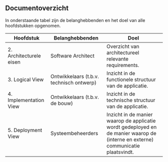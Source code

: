 ## Documentoverzicht

In onderstaande tabel zijn de belanghebbenden en het doel van alle hoofdstukken opgenomen. 

| Hoofdstuk               | Belanghebbenden                          | Doel                                                                                                                             |
|-------------------------|------------------------------------------|----------------------------------------------------------------------------------------------------------------------------------|
| 2. Architecturele eisen | Software Architect                       | Overzicht van architectureel relevante requirements.                                                                             |
| 3. Logical View         | Ontwikkelaars (t.b.v. technisch ontwerp) | Inzicht in de functionele structuur van de applicatie.                                                                           |
| 4. Implementation View  | Ontwikkelaars (t.b.v. de bouw)           | Inzicht in de technische structuur van de applicatie.                                                                            |
| 5. Deployment View      | Systeembeheerders                        | Inzicht in de manier waarop de applicatie wordt gedeployed en de manier waarop de (interne en externe) communicatie plaatsvindt. |

